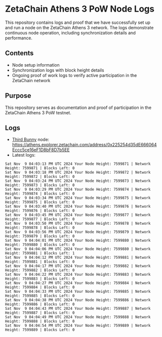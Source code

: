 # ZetaChain Athens 3 PoW Node Logs
This repository contains logs and proof that we have successfully set up and run a node on the ZetaChain Athens 3 network. The logs demonstrate continuous node operation, including synchronization details and performance.

## Contents
- Node setup information
- Synchronization logs with block height details
- Ongoing proof of work logs to verify active participation in the ZetaChain network

## Purpose
This repository serves as documentation and proof of participation in the ZetaChain Athens 3 PoW testnet.

## Logs

- [Third Bunny](https://thirdbunny.xyz/) node: https://athens.explorer.zetachain.com/address/0x225254d35dE666064Eccc5ce16eF1D8bF8D7b5EE
- Latest logs:
```
Sat Nov  9 04:03:13 PM UTC 2024 Your Node Height: 7599871 | Network Height: 7599871 | Blocks Left: 0
Sat Nov  9 04:03:18 PM UTC 2024 Your Node Height: 7599872 | Network Height: 7599872 | Blocks Left: 0
Sat Nov  9 04:03:24 PM UTC 2024 Your Node Height: 7599873 | Network Height: 7599873 | Blocks Left: 0
Sat Nov  9 04:03:29 PM UTC 2024 Your Node Height: 7599874 | Network Height: 7599874 | Blocks Left: 0
Sat Nov  9 04:03:34 PM UTC 2024 Your Node Height: 7599875 | Network Height: 7599875 | Blocks Left: 0
Sat Nov  9 04:03:40 PM UTC 2024 Your Node Height: 7599876 | Network Height: 7599876 | Blocks Left: 0
Sat Nov  9 04:03:45 PM UTC 2024 Your Node Height: 7599877 | Network Height: 7599877 | Blocks Left: 0
Sat Nov  9 04:03:50 PM UTC 2024 Your Node Height: 7599878 | Network Height: 7599878 | Blocks Left: 0
Sat Nov  9 04:03:56 PM UTC 2024 Your Node Height: 7599879 | Network Height: 7599879 | Blocks Left: 0
Sat Nov  9 04:04:01 PM UTC 2024 Your Node Height: 7599880 | Network Height: 7599880 | Blocks Left: 0
Sat Nov  9 04:04:06 PM UTC 2024 Your Node Height: 7599880 | Network Height: 7599881 | Blocks Left: 1
Sat Nov  9 04:04:12 PM UTC 2024 Your Node Height: 7599881 | Network Height: 7599881 | Blocks Left: 0
Sat Nov  9 04:04:17 PM UTC 2024 Your Node Height: 7599882 | Network Height: 7599882 | Blocks Left: 0
Sat Nov  9 04:04:22 PM UTC 2024 Your Node Height: 7599883 | Network Height: 7599883 | Blocks Left: 0
Sat Nov  9 04:04:27 PM UTC 2024 Your Node Height: 7599884 | Network Height: 7599884 | Blocks Left: 0
Sat Nov  9 04:04:33 PM UTC 2024 Your Node Height: 7599885 | Network Height: 7599885 | Blocks Left: 0
Sat Nov  9 04:04:38 PM UTC 2024 Your Node Height: 7599886 | Network Height: 7599886 | Blocks Left: 0
Sat Nov  9 04:04:43 PM UTC 2024 Your Node Height: 7599887 | Network Height: 7599887 | Blocks Left: 0
Sat Nov  9 04:04:49 PM UTC 2024 Your Node Height: 7599888 | Network Height: 7599888 | Blocks Left: 0
Sat Nov  9 04:04:54 PM UTC 2024 Your Node Height: 7599889 | Network Height: 7599889 | Blocks Left: 0
```
